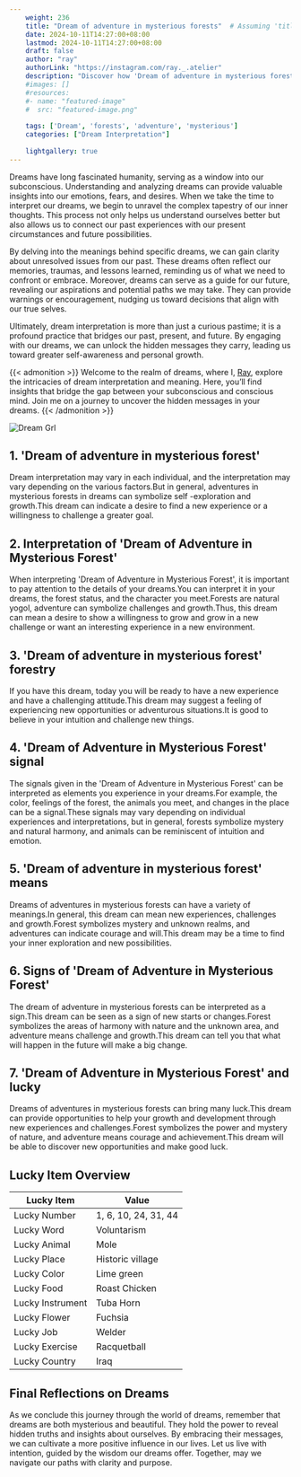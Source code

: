 ```yaml
---
    weight: 236
    title: "Dream of adventure in mysterious forests"  # Assuming 'title' column exists
    date: 2024-10-11T14:27:00+08:00
    lastmod: 2024-10-11T14:27:00+08:00
    draft: false
    author: "ray"
    authorLink: "https://instagram.com/ray._.atelier"
    description: "Discover how 'Dream of adventure in mysterious forests' can interpret your future and uncover its significant meanings in your life."
    #images: []
    #resources:
    #- name: "featured-image"
    #  src: "featured-image.png"
    
    tags: ['Dream', 'forests', 'adventure', 'mysterious']
    categories: ["Dream Interpretation"]
    
    lightgallery: true
---
```

    
Dreams have long fascinated humanity, serving as a window into our subconscious. Understanding and analyzing dreams can provide valuable insights into our emotions, fears, and desires. When we take the time to interpret our dreams, we begin to unravel the complex tapestry of our inner thoughts. This process not only helps us understand ourselves better but also allows us to connect our past experiences with our present circumstances and future possibilities.

By delving into the meanings behind specific dreams, we can gain clarity about unresolved issues from our past. These dreams often reflect our memories, traumas, and lessons learned, reminding us of what we need to confront or embrace. Moreover, dreams can serve as a guide for our future, revealing our aspirations and potential paths we may take. They can provide warnings or encouragement, nudging us toward decisions that align with our true selves.

Ultimately, dream interpretation is more than just a curious pastime; it is a profound practice that bridges our past, present, and future. By engaging with our dreams, we can unlock the hidden messages they carry, leading us toward greater self-awareness and personal growth.

{{< admonition >}}
Welcome to the realm of dreams, where I, [Ray](https://instagram.com/ray._.atelier), explore the intricacies of dream interpretation and meaning. Here, you’ll find insights that bridge the gap between your subconscious and conscious mind. Join me on a journey to uncover the hidden messages in your dreams.
{{< /admonition >}}

![Dream Grl](https://cdn.pixabay.com/photo/2017/11/02/03/35/gothic-2910057_1280.jpg "Dream Grl")

## 1. 'Dream of adventure in mysterious forest'
Dream interpretation may vary in each individual, and the interpretation may vary depending on the various factors.But in general, adventures in mysterious forests in dreams can symbolize self -exploration and growth.This dream can indicate a desire to find a new experience or a willingness to challenge a greater goal.

## 2. Interpretation of 'Dream of Adventure in Mysterious Forest'
When interpreting 'Dream of Adventure in Mysterious Forest', it is important to pay attention to the details of your dreams.You can interpret it in your dreams, the forest status, and the character you meet.Forests are natural yogol, adventure can symbolize challenges and growth.Thus, this dream can mean a desire to show a willingness to grow and grow in a new challenge or want an interesting experience in a new environment.

## 3. 'Dream of adventure in mysterious forest' forestry
If you have this dream, today you will be ready to have a new experience and have a challenging attitude.This dream may suggest a feeling of experiencing new opportunities or adventurous situations.It is good to believe in your intuition and challenge new things.

## 4. 'Dream of Adventure in Mysterious Forest' signal
The signals given in the 'Dream of Adventure in Mysterious Forest' can be interpreted as elements you experience in your dreams.For example, the color, feelings of the forest, the animals you meet, and changes in the place can be a signal.These signals may vary depending on individual experiences and interpretations, but in general, forests symbolize mystery and natural harmony, and animals can be reminiscent of intuition and emotion.

## 5. 'Dream of adventure in mysterious forest' means
Dreams of adventures in mysterious forests can have a variety of meanings.In general, this dream can mean new experiences, challenges and growth.Forest symbolizes mystery and unknown realms, and adventures can indicate courage and will.This dream may be a time to find your inner exploration and new possibilities.

## 6. Signs of 'Dream of Adventure in Mysterious Forest'
The dream of adventure in mysterious forests can be interpreted as a sign.This dream can be seen as a sign of new starts or changes.Forest symbolizes the areas of harmony with nature and the unknown area, and adventure means challenge and growth.This dream can tell you that what will happen in the future will make a big change.

## 7. 'Dream of Adventure in Mysterious Forest' and lucky
Dreams of adventures in mysterious forests can bring many luck.This dream can provide opportunities to help your growth and development through new experiences and challenges.Forest symbolizes the power and mystery of nature, and adventure means courage and achievement.This dream will be able to discover new opportunities and make good luck.

## Lucky Item Overview
| Lucky Item          | Value              |
|---------------|--------------------|
| Lucky Number        | 1, 6, 10, 24, 31, 44  |
| Lucky Word          | Voluntarism |
| Lucky Animal        | Mole |
| Lucky Place         | Historic village     |
| Lucky Color         | Lime green     |
| Lucky Food          | Roast Chicken      |
| Lucky Instrument    | Tuba Horn |
| Lucky Flower        | Fuchsia    |
| Lucky Job           | Welder       |
| Lucky Exercise      | Racquetball  |
| Lucky Country       | Iraq    |


##  Final Reflections on Dreams

As we conclude this journey through the world of dreams, remember that dreams are both mysterious and beautiful. They hold the power to reveal hidden truths and insights about ourselves. By embracing their messages, we can cultivate a more positive influence in our lives. Let us live with intention, guided by the wisdom our dreams offer. Together, may we navigate our paths with clarity and purpose.
